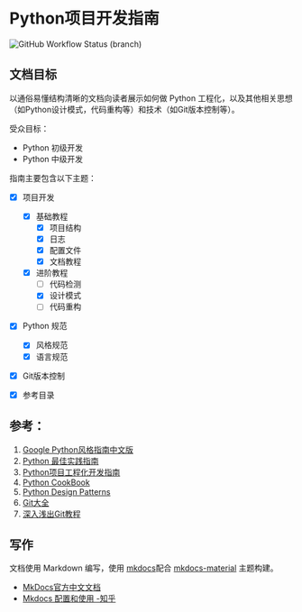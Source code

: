 
# Python项目开发指南

![GitHub Workflow Status (branch)](https://img.shields.io/github/workflow/status/Sakura4036/PythonGuide/guide/main?style=flat-square)

## 文档目标

以通俗易懂结构清晰的文档向读者展示如何做 Python 工程化，以及其他相关思想（如Python设计模式，代码重构等）和技术（如Git版本控制等）。

受众目标：

- Python 初级开发
- Python 中级开发

指南主要包含以下主题：

- [x] 项目开发
    - [x] 基础教程
        - [x] 项目结构
        - [x] 日志
        - [x] 配置文件
        - [x] 文档教程
    - [x] 进阶教程
        - [ ] 代码检测
        - [x] 设计模式
        - [ ] 代码重构

- [x] Python 规范
    - [x] 风格规范
    - [x] 语言规范
- [x] Git版本控制
- [x] 参考目录


## 参考：

 1. [Google Python风格指南中文版](https://zh-google-styleguide.readthedocs.io/en/latest/google-python-styleguide/contents/)
 2. [Python 最佳实践指南 ](https://pythonguidecn.readthedocs.io/zh/latest/)
 3. [Python项目工程化开发指南 ](https://pyloong.github.io/pythonic-project-guidelines/)
 4. [Python CookBook](https://python3-cookbook.readthedocs.io/zh_CN/latest/)
 5. [Python Design Patterns](https://python-patterns.guide/)
 6. [Git大全](https://gitee.com/all-about-git)
 7. [深入浅出Git教程](https://www.cnblogs.com/syp172654682/p/7689328.html)


## 写作
文档使用 Markdown 编写，使用 [mkdocs](https://www.mkdocs.org/)配合 [mkdocs-material](https://squidfunk.github.io/mkdocs-material/) 主题构建。

- [MkDocs官方中文文档](https://mkdocs.zimoapps.com/)
- [Mkdocs 配置和使用 -知乎](https://zhuanlan.zhihu.com/p/383582472)
